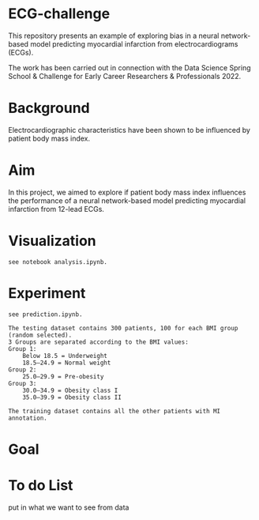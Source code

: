 # ECG-challenge
This repository presents an example of exploring bias in a 
neural network-based model predicting myocardial infarction from electrocardiograms (ECGs).

The work has been carried out in connection with the Data Science Spring School & Challenge for Early Career Researchers & Professionals 2022.

# Background
Electrocardiographic characteristics have been shown to be influenced by patient body mass index. 


# Aim
In this project, we aimed to explore if patient body mass index influences the performance of a neural network-based model predicting myocardial infarction from 12-lead ECGs.

# Visualization
    see notebook analysis.ipynb.  
# Experiment
    see prediction.ipynb.

    The testing dataset contains 300 patients, 100 for each BMI group (random selected). 
    3 Groups are separated according to the BMI values:  
    Group 1: 
        Below 18.5 = Underweight
        18.5–24.9 = Normal weight  
    Group 2:
        25.0–29.9 = Pre-obesity  
    Group 3:
        30.0–34.9 = Obesity class I
        35.0–39.9 = Obesity class II  

    The training dataset contains all the other patients with MI annotation.
# Goal
# To do List
put in what we want to see from data

